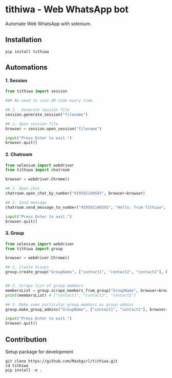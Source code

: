 # tithiwa - Web WhatsApp bot

Automate Web WhatsApp with selenium.

## Installation
`
pip install tithiwa
`

## Automations

#### 1. Session

```python
from tithiwa import session

### No need to scan QR code every time.

## 1.  Generate session file
session.generate_session("filename")

## 2. Open session file
browser = session.open_session("filename")

input("Press Enter to exit.")
browser.quit()
```

#### 2. Chatroom 
```python
from selenium import webdriver
from tithiwa import chatroom

browser = webdriver.Chrome()

## 1. Open chat
chatroom.open_chat_by_number("919592140593", browser=browser)

## 2. Send message
chatroom.send_message_to_number("919592140593", "Hello, from Tithiwa", browser=browser)

input("Press Enter to exit.")
browser.quit()
```
#### 3. Group
```python
from selenium import webdriver
from tithiwa import group

browser = webdriver.Chrome()

## 1. Create Groups
group.create_group("GroupName", ["contact1", "contact2", "contact2"], browser=browser)


## 2. Scrape list of group members 
membersList = group.scrape_members_from_group("GroupName", browser=browser)
print(membersList) # ["contact1", "contact2", "contact2"]

## 3. Make some particular group members as group admins
group.make_group_admins("GroupName", ["contact1", "contact2"], browser=browser)

input("Press Enter to exit.")
browser.quit()
```

## Contribution
Setup package for development
```buildoutcfg
git clone https://github.com/Maskgirl/tithiwa.git
cd tithiwa
pip install -e .
```
